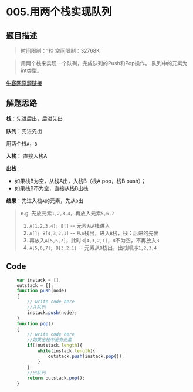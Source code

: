
# 005.用两个栈实现队列
## 题目描述



>时间限制：1秒 空间限制：32768K 

>用两个栈来实现一个队列，完成队列的Push和Pop操作。 队列中的元素为int类型。


[牛客网原题链接](https://www.nowcoder.com/practice/54275ddae22f475981afa2244dd448c6?tpId=13&tqId=11158&tPage=1&rp=1&ru=/ta/coding-interviews&qru=/ta/coding-interviews/question-ranking)


## 解题思路


**栈**：先进后出，后进先出

**队列**：先进先出

用两个栈`A`，`B`

**入栈**： 直接入栈A

**出栈**：
- 如果栈B为空，从栈A出，入栈B（栈A pop，栈B push）；
- 如果栈B不为空，直接从栈B出栈

**结果**：先进入栈`A`的元素，先从`B`出

>e.g. 先放元素`1,2,3,4`，再放入元素`5,6,7`
>1. `A[1,2,3,4]; B[]`  -- 元素从`A`栈进入 
>2. `A[]; B[4,3,2,1]`  -- 从`A`栈出，进入`B`栈，栈：后进的先出
>3. 再放入`A[5,6,7]`，此时`B[4,3,2,1]`，`B`不为空，不再放入`B`
>4. `A[5,6,7]; B[3,2,1]`  -- 元素从`B`栈出，出栈顺序`1,2,3,4`


## Code

```javascript
    var instack = [],
    outstack = [];
    function push(node)
    {
        // write code here
        //入队列
        instack.push(node);
    }
    function pop()
    {
        // write code here
        //如果出栈中没有元素
        if(!outstack.length){
            while(instack.length){
                outstack.push(instack.pop());
            }
        }
        //出队列
        return outstack.pop();
    }
```